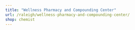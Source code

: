 ```yaml
---
title: "Wellness Pharmacy and Compounding Center"
url: /raleigh/wellness-pharmacy-and-compounding-center/
shop: chemist
---
```

